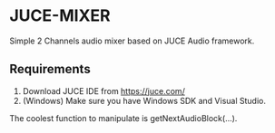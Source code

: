 # JUCE-MIXER
Simple 2 Channels audio mixer based on JUCE Audio framework.

## Requirements
1. Download JUCE IDE from https://juce.com/
2. (Windows) Make sure you have Windows SDK and Visual Studio.

The coolest function to manipulate is getNextAudioBlock(...).
